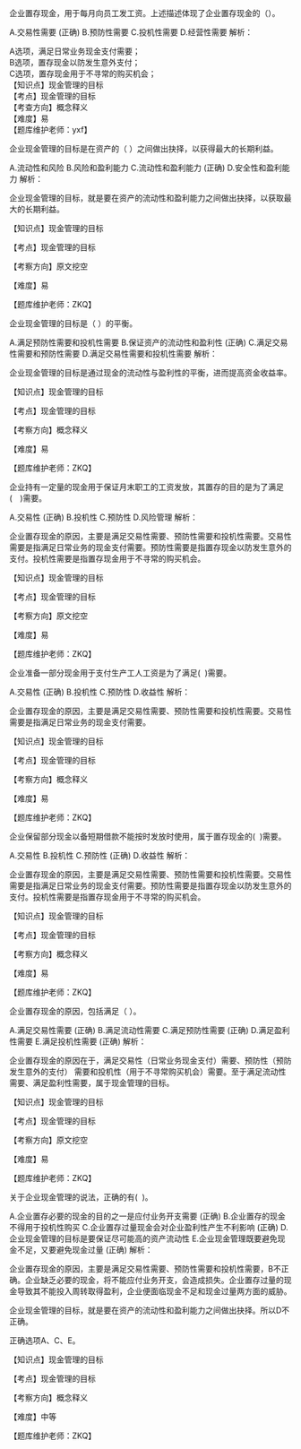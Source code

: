 <p>企业置存现金，用于每月向员工发工资。上述描述体现了企业置存现金的（）。</p>
A.交易性需要  (正确)
B.预防性需要
C.投机性需要
D.经营性需要
解析：<p>A选项，满足日常业务现金支付需要；<br/>B选项，置存现金以防发生意外支付；<br/>C选项，置存现金用于不寻常的购买机会；<br/>【知识点】现金管理的目标<br/>【考点】现金管理的目标<br/>【考查方向】概念释义<br/>【难度】易<br/>【题库维护老师：yxf】</p>
<p>企业现金管理的目标是在资产的（ ）之间做出抉择，以获得最大的长期利益。</p>
A.流动性和风险
B.风险和盈利能力
C.流动性和盈利能力  (正确)
D.安全性和盈利能力
解析：<p>企业现金管理的目标，就是要在资产的流动性和盈利能力之间做出抉择，以获取最大的长期利益。</p><p>【知识点】现金管理的目标</p><p>【考点】现金管理的目标</p><p>【考察方向】原文挖空</p><p>【难度】易</p><p>【题库维护老师：ZKQ】</p>
<p>企业现金管理的目标是（ ）的平衡。</p>
A.满足预防性需要和投机性需要
B.保证资产的流动性和盈利性  (正确)
C.满足交易性需要和预防性需要
D.满足交易性需要和投机性需要
解析：<p>企业现金管理的目标是通过现金的流动性与盈利性的平衡，进而提高资金收益率。</p><p>【知识点】现金管理的目标</p><p>【考点】现金管理的目标</p><p>【考察方向】概念释义</p><p>【难度】易</p><p>【题库维护老师：ZKQ】</p>
<p>企业持有一定量的现金用于保证月末职工的工资发放，其置存的目的是为了满足(　)需要。</p>
A.交易性  (正确)
B.投机性
C.预防性
D.风险管理
解析：<p>企业置存现金的原因，主要是满足交易性需要、预防性需要和投机性需要。交易性需要是指满足日常业务的现金支付需要。预防性需要是指置存现金以防发生意外的支付。投机性需要是指置存现金用于不寻常的购买机会。</p><p>【知识点】现金管理的目标</p><p>【考点】现金管理的目标</p><p>【考察方向】原文挖空</p><p>【难度】易</p><p>【题库维护老师：ZKQ】</p>
<p>企业准备一部分现金用于支付生产工人工资是为了满足( &nbsp;)需要。</p>
A.交易性  (正确)
B.投机性
C.预防性
D.收益性
解析：<p>企业置存现金的原因，主要是满足交易性需要、预防性需要和投机性需要。交易性需要是指满足日常业务的现金支付需要。</p><p>【知识点】现金管理的目标</p><p>【考点】现金管理的目标</p><p>【考察方向】概念释义</p><p>【难度】易</p><p>【题库维护老师：ZKQ】</p>
<p>企业保留部分现金以备短期借款不能按时发放时使用，属于置存现金的( &nbsp;)需要。</p>
A.交易性
B.投机性
C.预防性  (正确)
D.收益性
解析：<p>企业置存现金的原因，主要是满足交易性需要、预防性需要和投机性需要。交易性需要是指满足日常业务的现金支付需要。预防性需要是指置存现金以防发生意外的支付。投机性需要是指置存现金用于不寻常的购买机会。</p><p>【知识点】现金管理的目标</p><p>【考点】现金管理的目标</p><p>【考察方向】概念释义</p><p>【难度】易</p><p>【题库维护老师：ZKQ】</p>
<p>企业置存现金的原因，包括满足（ ）。</p>
A.满足交易性需要  (正确)
B.满足流动性需要
C.满足预防性需要  (正确)
D.满足盈利性需要
E.满足投机性需要  (正确)
解析：<p>企业置存现金的原因在于，满足交易性（日常业务现金支付）需要、预防性（预防发生意外的支付） 需要和投机性（用于不寻常购买机会）需要。至于满足流动性需要、满足盈利性需要，属于现金管理的目标。</p><p>【知识点】现金管理的目标</p><p>【考点】现金管理的目标</p><p>【考察方向】原文挖空</p><p>【难度】易</p><p>【题库维护老师：ZKQ】</p>
<p>关于企业现金管理的说法，正确的有( &nbsp;)。</p>
A.企业置存必要的现金的目的之一是应付业务开支需要  (正确)
B.企业置存的现金不得用于投机性购买
C.企业置存过量现金会对企业盈利性产生不利影响  (正确)
D.企业现金管理的目标是要保证尽可能高的资产流动性
E.企业现金管理既要避免现金不足，又要避免现金过量  (正确)
解析：<p>企业置存现金的原因，主要是满足交易性需要、预防性需要和投机性需要，B不正确。企业缺乏必要的现金，将不能应付业务开支，会造成损失。企业置存过量的现金导致其不能投入周转取得盈利，企业便面临现金不足和现金过量两方面的威胁。</p><p>企业现金管理的目标，就是要在资产的流动性和盈利能力之间做出抉择。所以D不正确。</p><p>正确选项A、C、E。</p><p>【知识点】现金管理的目标</p><p>【考点】现金管理的目标</p><p>【考察方向】概念释义</p><p>【难度】中等</p><p>【题库维护老师：ZKQ】</p>

